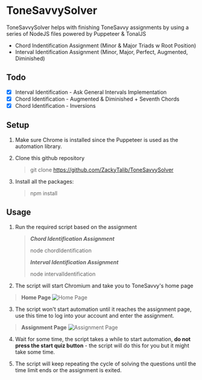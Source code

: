 # ToneSavvySolver

ToneSavvySolver helps with finishing ToneSavvy assignments by using a series of NodeJS files powered by Puppeteer & TonalJS

  - Chord Indentification Assignment (Minor & Major Triads w Root Position)
  - Interval Identification Assignment (Minor, Major, Perfect, Augmented, Diminished)

## Todo

- [x] Interval Identification - Ask General Intervals Implementation
- [x] Chord Identification - Augmented & Diminished + Seventh Chords
- [x] Chord Identification - Inversions

## Setup
1. Make sure Chrome is installed since the Puppeteer is used as the automation library.

2. Clone this github repository
    > git clone https://github.com/ZackyTalib/ToneSavvySolver

3. Install all the packages:
    > npm install

## Usage

1. Run the required script based on the assignment
    > ***Chord Identification Assignment***
    >
    > node chordIdentification
    >
    > ***Interval Identification Assignment***
    >
    > node intervalIdentification

2. The script will start Chromium and take you to ToneSavvy's home page

> **Home Page**
> ![Home Page](https://i.ibb.co/fxRYH43/4.png)

3. The script won't start automation until it reaches the assignment page, use this time to log into your account and enter the assignment.

> **Assignment Page**
> ![Assignment Page](https://i.ibb.co/J5nKCbm/5.png)

4. Wait for some time, the script takes a while to start automation, **do not press the start quiz button** - the script will do this for you but it might take some time.

5. The script will keep repeating the cycle of solving the questions until the time limit ends or the assignment is exited.
